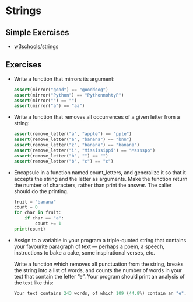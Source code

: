 # Strings

## Simple Exercises

* [w3schools/strings](https://www.w3schools.com/python/exercise.asp?filename=exercise_strings1)

## Exercises

* Write a function that mirrors its argument:
    ``` python
    assert(mirror("good") == "gooddoog")
    assert(mirror("Python") == "PythonnohtyP")
    assert(mirror("") == "")
    assert(mirror("a") == "aa")
    ```
* Write a function that removes all occurrences of a given letter from a string:
    ``` python
    assert(remove_letter("a", "apple") == "pple")
    assert(remove_letter("a", "banana") == "bnn")
    assert(remove_letter("z", "banana") == "banana")
    assert(remove_letter("i", "Mississippi") == "Msssspp")
    assert(remove_letter("b", "") == "")
    assert(remove_letter("b", "c") == "c")
    ```
* Encapsule in a function named count_letters, and generalize it so that it accepts the string and the letter as arguments. Make the function return the number of characters, rather than print the answer. The caller should do the printing.
    ``` python
    fruit = "banana"
    count = 0
    for char in fruit:
        if char == "a":
            count += 1
    print(count)
    ```
* Assign to a variable in your program a triple-quoted string that contains your favourite paragraph of text — perhaps a poem, a speech, instructions to bake a cake, some inspirational verses, etc.

    Write a function which removes all punctuation from the string, breaks the string into a list of words, and counts the number of words in your text that contain the letter “e”. Your program should print an analysis of the text like this:
    ``` python
    Your text contains 243 words, of which 109 (44.8%) contain an "e".
    ```